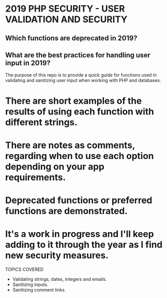 # 2019 PHP SECURITY - USER VALIDATION AND SECURITY
## Which functions are deprecated in 2019?
## What are the best practices for handling user input in 2019?

The purpose of this repo is to provide a quick guide for functions used in validating and sanitizing user input when working with PHP and databases.

# There are short examples of the results of using each function with different strings.
# There are notes as comments, regarding when to use each option depending on your app requirements.
# Deprecated functions or preferred functions are demonstrated.
# It's a work in progress and I'll keep adding to it through the year as I find new security measures.


TOPICS COVERED
* Validating strings, dates, integers and emails.
* Sanitizing inputs.
* Sanitizing comment links.





